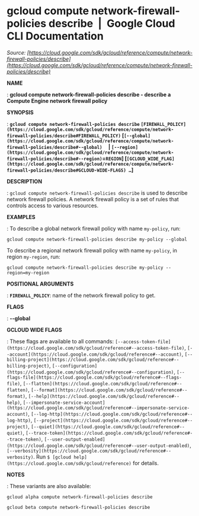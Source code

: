 # gcloud compute network-firewall-policies describe  |  Google Cloud CLI Documentation

*Source: [https://cloud.google.com/sdk/gcloud/reference/compute/network-firewall-policies/describe](https://cloud.google.com/sdk/gcloud/reference/compute/network-firewall-policies/describe)*

**NAME**

: **gcloud compute network-firewall-policies describe - describe a Compute Engine network firewall policy**

**SYNOPSIS**

: **`gcloud compute network-firewall-policies describe` `[FIREWALL_POLICY](https://cloud.google.com/sdk/gcloud/reference/compute/network-firewall-policies/describe#FIREWALL_POLICY)` [`[--global](https://cloud.google.com/sdk/gcloud/reference/compute/network-firewall-policies/describe#--global)`     | `[--region](https://cloud.google.com/sdk/gcloud/reference/compute/network-firewall-policies/describe#--region)`=`REGION`] [`[GCLOUD_WIDE_FLAG](https://cloud.google.com/sdk/gcloud/reference/compute/network-firewall-policies/describe#GCLOUD-WIDE-FLAGS) …`]**

**DESCRIPTION**

: `gcloud compute network-firewall-policies describe` is used to
describe network firewall policies. A network firewall policy is a set of rules
that controls access to various resources.

**EXAMPLES**

: To describe a global network firewall policy with name
``my-policy``, run:

```
gcloud compute network-firewall-policies describe my-policy --global
```

To describe a regional network firewall policy with name
``my-policy``, in region
``my-region``, run:

```
gcloud compute network-firewall-policies describe my-policy --region=my-region
```

**POSITIONAL ARGUMENTS**

: **`FIREWALL_POLICY`**:
name of the network firewall policy to get.

**FLAGS**

: **--global**

**GCLOUD WIDE FLAGS**

: These flags are available to all commands: `[--access-token-file](https://cloud.google.com/sdk/gcloud/reference#--access-token-file)`,
`[--account](https://cloud.google.com/sdk/gcloud/reference#--account)`, `[--billing-project](https://cloud.google.com/sdk/gcloud/reference#--billing-project)`,
`[--configuration](https://cloud.google.com/sdk/gcloud/reference#--configuration)`,
`[--flags-file](https://cloud.google.com/sdk/gcloud/reference#--flags-file)`,
`[--flatten](https://cloud.google.com/sdk/gcloud/reference#--flatten)`, `[--format](https://cloud.google.com/sdk/gcloud/reference#--format)`, `[--help](https://cloud.google.com/sdk/gcloud/reference#--help)`, `[--impersonate-service-account](https://cloud.google.com/sdk/gcloud/reference#--impersonate-service-account)`,
`[--log-http](https://cloud.google.com/sdk/gcloud/reference#--log-http)`,
`[--project](https://cloud.google.com/sdk/gcloud/reference#--project)`, `[--quiet](https://cloud.google.com/sdk/gcloud/reference#--quiet)`, `[--trace-token](https://cloud.google.com/sdk/gcloud/reference#--trace-token)`, `[--user-output-enabled](https://cloud.google.com/sdk/gcloud/reference#--user-output-enabled)`,
`[--verbosity](https://cloud.google.com/sdk/gcloud/reference#--verbosity)`.
Run `$ [gcloud help](https://cloud.google.com/sdk/gcloud/reference)` for details.

**NOTES**

: These variants are also available:

```
gcloud alpha compute network-firewall-policies describe
```

```
gcloud beta compute network-firewall-policies describe
```